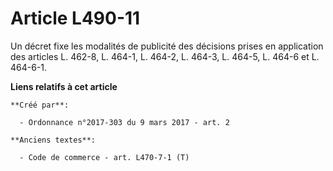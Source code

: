 # Article L490-11

Un décret fixe les modalités de publicité des décisions prises en application des articles L. 462-8, L. 464-1, L. 464-2, L.
464-3, L. 464-5, L. 464-6 et L. 464-6-1.

**Liens relatifs à cet article**

	**Créé par**:

	  - Ordonnance n°2017-303 du 9 mars 2017 - art. 2

	**Anciens textes**:

	  - Code de commerce - art. L470-7-1 (T)
